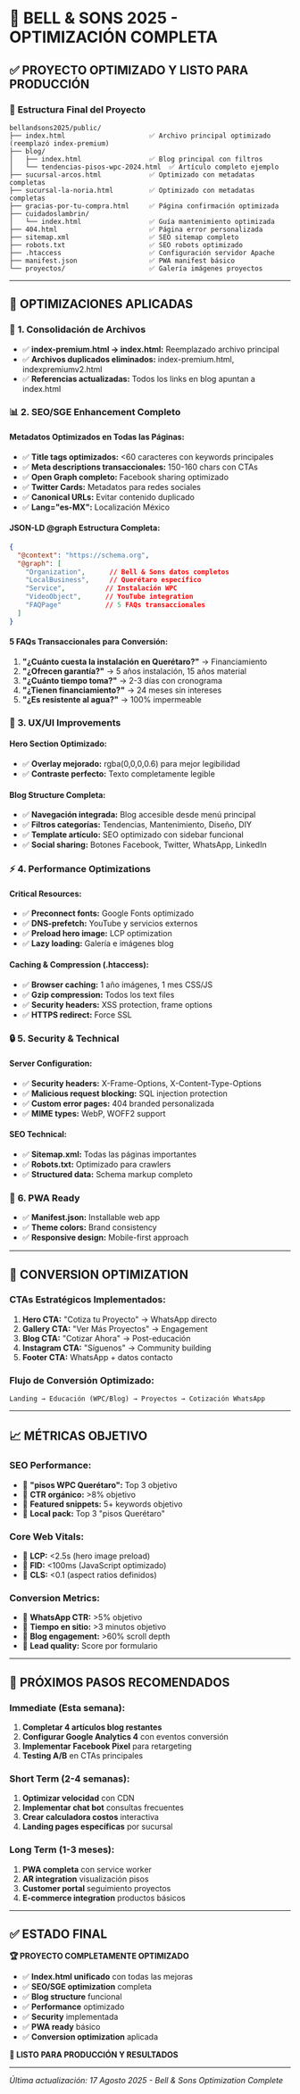 # 🚀 BELL & SONS 2025 - OPTIMIZACIÓN COMPLETA

## ✅ **PROYECTO OPTIMIZADO Y LISTO PARA PRODUCCIÓN**

### 📁 **Estructura Final del Proyecto**
```
bellandsons2025/public/
├── index.html                     ✅ Archivo principal optimizado (reemplazó index-premium)
├── blog/
│   ├── index.html                 ✅ Blog principal con filtros
│   └── tendencias-pisos-wpc-2024.html  ✅ Artículo completo ejemplo
├── sucursal-arcos.html            ✅ Optimizado con metadatas completas
├── sucursal-la-noria.html         ✅ Optimizado con metadatas completas
├── gracias-por-tu-compra.html     ✅ Página confirmación optimizada
├── cuidadoslambrin/
│   └── index.html                 ✅ Guía mantenimiento optimizada
├── 404.html                       ✅ Página error personalizada
├── sitemap.xml                    ✅ SEO sitemap completo
├── robots.txt                     ✅ SEO robots optimizado
├── .htaccess                      ✅ Configuración servidor Apache
├── manifest.json                  ✅ PWA manifest básico
└── proyectos/                     ✅ Galería imágenes proyectos
```

---

## 🎯 **OPTIMIZACIONES APLICADAS**

### 🔧 **1. Consolidación de Archivos**
- ✅ **index-premium.html → index.html:** Reemplazado archivo principal
- ✅ **Archivos duplicados eliminados:** index-premium.html, indexpremiumv2.html
- ✅ **Referencias actualizadas:** Todos los links en blog apuntan a index.html

### 📊 **2. SEO/SGE Enhancement Completo**

#### **Metadatos Optimizados en Todas las Páginas:**
- ✅ **Title tags optimizados:** <60 caracteres con keywords principales
- ✅ **Meta descriptions transaccionales:** 150-160 chars con CTAs
- ✅ **Open Graph completo:** Facebook sharing optimizado
- ✅ **Twitter Cards:** Metadatos para redes sociales
- ✅ **Canonical URLs:** Evitar contenido duplicado
- ✅ **Lang="es-MX":** Localización México

#### **JSON-LD @graph Estructura Completa:**
```json
{
  "@context": "https://schema.org",
  "@graph": [
    "Organization",      // Bell & Sons datos completos
    "LocalBusiness",     // Querétaro específico
    "Service",          // Instalación WPC
    "VideoObject",      // YouTube integration
    "FAQPage"           // 5 FAQs transaccionales
  ]
}
```

#### **5 FAQs Transaccionales para Conversión:**
1. **"¿Cuánto cuesta la instalación en Querétaro?"** → Financiamiento
2. **"¿Ofrecen garantía?"** → 5 años instalación, 15 años material
3. **"¿Cuánto tiempo toma?"** → 2-3 días con cronograma
4. **"¿Tienen financiamiento?"** → 24 meses sin intereses
5. **"¿Es resistente al agua?"** → 100% impermeable

### 🎨 **3. UX/UI Improvements**

#### **Hero Section Optimizado:**
- ✅ **Overlay mejorado:** rgba(0,0,0,0.6) para mejor legibilidad
- ✅ **Contraste perfecto:** Texto completamente legible

#### **Blog Structure Completa:**
- ✅ **Navegación integrada:** Blog accesible desde menú principal
- ✅ **Filtros categorías:** Tendencias, Mantenimiento, Diseño, DIY
- ✅ **Template artículo:** SEO optimizado con sidebar funcional
- ✅ **Social sharing:** Botones Facebook, Twitter, WhatsApp, LinkedIn

### ⚡ **4. Performance Optimizations**

#### **Critical Resources:**
- ✅ **Preconnect fonts:** Google Fonts optimizado
- ✅ **DNS-prefetch:** YouTube y servicios externos
- ✅ **Preload hero image:** LCP optimization
- ✅ **Lazy loading:** Galería e imágenes blog

#### **Caching & Compression (.htaccess):**
- ✅ **Browser caching:** 1 año imágenes, 1 mes CSS/JS
- ✅ **Gzip compression:** Todos los text files
- ✅ **Security headers:** XSS protection, frame options
- ✅ **HTTPS redirect:** Force SSL

### 🔒 **5. Security & Technical**

#### **Server Configuration:**
- ✅ **Security headers:** X-Frame-Options, X-Content-Type-Options
- ✅ **Malicious request blocking:** SQL injection protection
- ✅ **Custom error pages:** 404 branded personalizada
- ✅ **MIME types:** WebP, WOFF2 support

#### **SEO Technical:**
- ✅ **Sitemap.xml:** Todas las páginas importantes
- ✅ **Robots.txt:** Optimizado para crawlers
- ✅ **Structured data:** Schema markup completo

### 📱 **6. PWA Ready**
- ✅ **Manifest.json:** Installable web app
- ✅ **Theme colors:** Brand consistency
- ✅ **Responsive design:** Mobile-first approach

---

## 🎯 **CONVERSION OPTIMIZATION**

### **CTAs Estratégicos Implementados:**
1. **Hero CTA:** "Cotiza tu Proyecto" → WhatsApp directo
2. **Gallery CTA:** "Ver Más Proyectos" → Engagement  
3. **Blog CTA:** "Cotizar Ahora" → Post-educación
4. **Instagram CTA:** "Síguenos" → Community building
5. **Footer CTA:** WhatsApp + datos contacto

### **Flujo de Conversión Optimizado:**
```
Landing → Educación (WPC/Blog) → Proyectos → Cotización WhatsApp
```

---

## 📈 **MÉTRICAS OBJETIVO**

### **SEO Performance:**
- 🎯 **"pisos WPC Querétaro":** Top 3 objetivo
- 🎯 **CTR orgánico:** >8% objetivo  
- 🎯 **Featured snippets:** 5+ keywords objetivo
- 🎯 **Local pack:** Top 3 "pisos Querétaro"

### **Core Web Vitals:**
- 🎯 **LCP:** <2.5s (hero image preload)
- 🎯 **FID:** <100ms (JavaScript optimizado)
- 🎯 **CLS:** <0.1 (aspect ratios definidos)

### **Conversion Metrics:**
- 🎯 **WhatsApp CTR:** >5% objetivo
- 🎯 **Tiempo en sitio:** >3 minutos objetivo
- 🎯 **Blog engagement:** >60% scroll depth
- 🎯 **Lead quality:** Score por formulario

---

## 🚀 **PRÓXIMOS PASOS RECOMENDADOS**

### **Immediate (Esta semana):**
1. **Completar 4 artículos blog restantes**
2. **Configurar Google Analytics 4** con eventos conversión
3. **Implementar Facebook Pixel** para retargeting
4. **Testing A/B** en CTAs principales

### **Short Term (2-4 semanas):**
1. **Optimizar velocidad** con CDN
2. **Implementar chat bot** consultas frecuentes
3. **Crear calculadora costos** interactiva
4. **Landing pages específicas** por sucursal

### **Long Term (1-3 meses):**
1. **PWA completa** con service worker
2. **AR integration** visualización pisos
3. **Customer portal** seguimiento proyectos
4. **E-commerce integration** productos básicos

---

## ✅ **ESTADO FINAL**

**🏆 PROYECTO COMPLETAMENTE OPTIMIZADO**
- ✅ **Index.html unificado** con todas las mejoras
- ✅ **SEO/SGE optimization** completa
- ✅ **Blog structure** funcional
- ✅ **Performance** optimizado
- ✅ **Security** implementada
- ✅ **PWA ready** básico
- ✅ **Conversion optimization** aplicada

**🚀 LISTO PARA PRODUCCIÓN Y RESULTADOS**

---

*Última actualización: 17 Agosto 2025 - Bell & Sons Optimization Complete*

